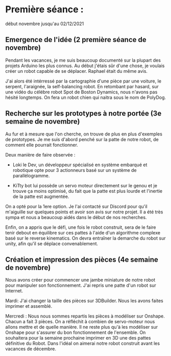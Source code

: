 # Première séance : 

début novembre jusqu'au 02/12/2021 

## Emergence de l'idée (2 première séance de novembre)

Pendant les vacances, je me suis beaucoup documenté sur la plupart des projets Arduino les plus connus. Au début j'étais sûr d'une chose, je voulais créer un robot capable de se déplacer. Raphael était du même avis. 

J'ai alors été intérressé par la cartographie d'une pièce par une voiture, le serpent, l'araignée, la self-balancing robot. En retombant par hasard, sur une vidéo du célébre robot Spot de Boston Dynamics, nous n'avons pas hésité longtemps. On fera un robot chien qui naitra sous le nom de PolyDog.

## Recherche sur les prototypes à notre portée (3e semaine de novembre)

Au fur et à mesure que l'on cherche, on trouve de plus en plus d'exemples de prototypes. Je me suis d'abord penché sur la patte de notre robot, de comment elle pourrait fonctionner.

Deux manière de faire observée :

- Loki le Dev, un développeur spécialisé en système embarqué et robotique opte pour 3 actionneurs basé sur un système de parallélogramme.

- KiTty bot lui possède un servo moteur directement sur le genou et je trouve ça moins optimisé, du fait que la patte est plus lourde et l'inertie de la patte est augmentée.

On a opté pour la 1ere option. Je l'ai contacté sur Discord pour qu'il m'aiguille sur quelques points et avoir son avis sur notre projet. Il a été très sympa et nous a beaucoup aidés dans le début de nos recherches.

Enfin, on a appris que le défi, une fois le robot construit, sera de le faire tenir debout en équilibre sur ces pattes à l'aide d'un algorithme complexe basé sur le reverse kinematics. On devra entraîner la demarche du robot sur unity, afin qu'il se déplace convenablement.

## Création et impression des pièces (4e semaine de novembre)

Nous avons créer pour commencer une jambe miniature de notre robot pour manipuler son fonctionnement. J'ai repris une patte d'un robot sur Internet. 

Mardi: J'ai changer la taille des pièces sur 3DBuilder. Nous les avons faites imprimer et assemblé.

Mercredi : Nous nous sommes repartis les pièces à modéliser sur Onshape. Chacun a fait 3 pièces. On a réfléchit à combien de servo-moteur nous allons mettre et de quelle manière. Il ne reste plus qu'à les modéliser sur Onshape pour s'assurer du bon fonctionnement de l'ensemble. On souhaitera pour la semaine prochaine imprimer en 3D une des pattes définitive du Robot. Dans l'idéal on aimerai notre robot construit avant les vacances de décembre.

